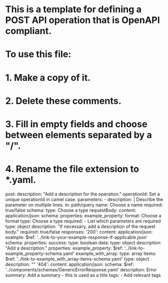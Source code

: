 # This is a template for defining a POST API operation that is OpenAPI compliant.
# To use this file:
#  1. Make a copy of it.
#  2. Delete these comments.
#  3. Fill in empty fields and choose between elements separated by a "/".
#  4. Rename the file extension to *.yaml.
post:
  description: "Add a description for the operation."
  operationId: Set a unique operationId in camel case.
  parameters:
    - description: | 
        Describe the parameter on multiple lines.
      in: path/query
      name: Choose a name
      required: true/false
      schema:
        type: Choose a type
  requestBody:
    content:
      application/json:
        schema:
          properties:
            example_property:
              format: Choose a format
              type: Choose a type
          required:
            - List which parameters are required
          type: object
    description: "If necessary, add a description of the request body."
    required: true/false
  responses:
    '200':
      content:
        application/json:
          example:
            $ref: '../link-to-your-example-response-if-applicable.json'
          schema:
            properties:
              success:
                type: boolean
              data: 
                type: object
                description: "Add a description."
                properties:
                  example_property:
                    $ref: '../link-to-example_property-schema.yaml'
                  example_with_array:
                    type: array
                    items:
                      $ref: '../link-to-example_with_array-items-schema.yaml'
            type: object
      description: ""
    '404':
      content:
        application/json:
          schema:
            $ref: '../components/schemas/GenericErrorResponse.yaml'
      description: Error
  summary: Add a summary - this is used as a title
  tags:
    - Add relevant tags